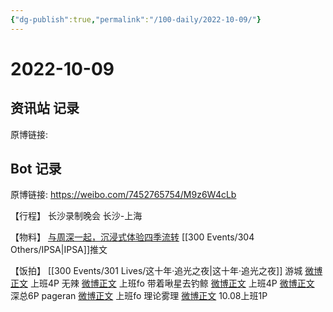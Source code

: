 ```yaml
---
{"dg-publish":true,"permalink":"/100-daily/2022-10-09/"}
---
```



# 2022-10-09

## 资讯站 记录

原博链接:

## Bot 记录

原博链接: https://weibo.com/7452765754/M9z6W4cLb

【行程】
长沙录制晚会
长沙-上海

【物料】
[与周深一起，沉浸式体验四季流转](https://weibo.cn/sinaurl?u=https%3A%2F%2Fmp.weixin.qq.com%2Fs%2FpJcCgDjntgSV9Atx9Wo-Xw) [[300 Events/304 Others/IPSA\|IPSA]]推文

【饭拍】
[[300 Events/301 Lives/这十年·追光之夜\|这十年·追光之夜]]
游城
[微博正文](http://weibo.com/1801743981/M9vaDpjyy) 上班4P
无辣
[微博正文](http://weibo.com/7495641082/M9vmAb7zQ) 上班fo
带着啾星去钓鲸
[微博正文](http://weibo.com/3246571812/M9veXsbiY) 上班4P
[微博正文](https://weibo.com/3246571812/M9whqw5Pw) 深总6P
pageran
[微博正文](https://weibo.com/7633014126/M9xAw6OnZ) 上班fo
理论雾理
[微博正文](http://weibo.com/7458115630/M9v69jECe) 10.08上班1P
